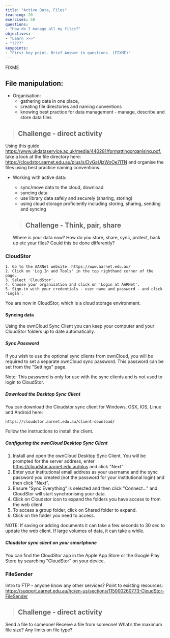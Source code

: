 ```yaml
---
title: "Active Data, Files"
teaching: 20
exercises: 50
questions:
- "How do I manage all my files?"
objectives:
- "Learn >>>"
- "????"
keypoints:
- "First key point. Brief Answer to questions. (FIXME)"
---
```

FIXME


## File manipulation:

* Organisation:
    * gathering data in one place,
    * creating file directories and naming conventions
    * knowing best practice for data management - manage, describe and store data files

> ## Challenge - direct activity
Using this guide https://www.ukdataservice.ac.uk/media/440281/formattingorganising.pdf, take a look at the file directory here: https://cloudstor.aarnet.edu.au/plus/s/DvGaUjzWoOe7lTN and organise the files using best practice naming conventions.

* Working with active data:
    * sync/move data to the cloud, download
    * syncing data
    * use library data safely and securely (sharing, storing)
    * using cloud storage proficiently including storing, sharing, sending and syncing

    > ## Challenge - Think, pair, share
    Where is your data now? How do you store, share, sync, protect, back up etc your files? Could this be done differently?

### CloudStor
    1. Go to the AARNet website: https://www.aarnet.edu.au/
    2. Click on 'Log In and Tools' in the top righthand corner of the page.
    3. Select 'CloudStor'.
    4. Choose your organisation and click on 'Login at AARNet'.
    5. Sign-in with your credentials - user name and password - and click 'Login'.  

You are now in CloudStor, which is a cloud storage environment.

#### Syncing data
Using the ownCloud Sync Client you can keep your computer and your CloudStor folders up to date automatically.

##### Sync Password

If you wish to use the optional sync clients from ownCloud, you will be required to set a separate ownCloud sync password. This password can be set from the "Settings" page.

Note: This password is only for use with the sync clients and is not used to login to CloudStor.

##### Download the Desktop Sync Client

You can download the Cloudstor sync client for Windows, OSX, IOS, Linux and Android here:

	https://cloudstor.aarnet.edu.au/client-download/

Follow the instructions to install the client.

##### Configuring the ownCloud Desktop Sync Client

  1. Install and open the ownCloud Desktop Sync Client. You will be prompted for the server address, enter https://cloudstor.aarnet.edu.au/plus and click "Next"
  2. Enter your institutional email address as your username and the sync password you created (not the password for your institutional login) and then click "Next".
  3. Ensure "Sync Everything" is selected and then click "Connect..." and CloudStor will start synchronising your data.
  4. Click on Cloudstor icon to expand the folders you have access to from the web client.
  5. To access a group folder, click on Shared folder to expand.
  6. Click on the folder you need to access.

NOTE: If saving or adding documents it can take a few seconds to 30 sec to update the web client. If large volumes of data, it can take a while.

##### Cloudstor sync client on your smartphone

You can find the CloudStor app in the Apple App Store or the Google Play Store by searching "CloudStor" on your device.

### FileSender

Intro to FTP - anyone know any other services?
Point to existing resources: https://support.aarnet.edu.au/hc/en-us/sections/115000260773-CloudStor-FileSender

> ## Challenge - direct activity
Send a file to someone! Receive a file from someone! What’s the maximum file size? Any limits on file type?
